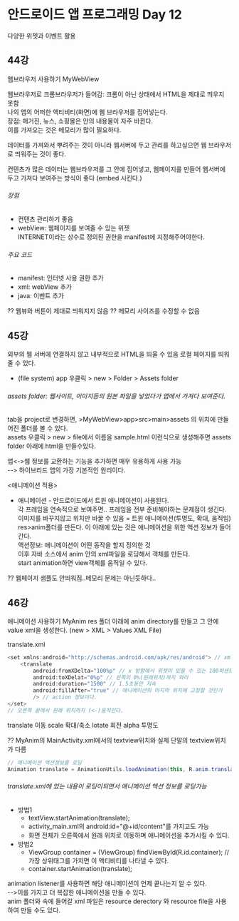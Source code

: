 # 안드로이드 앱 프로그래밍 Day 12
다양한 위젯과 이벤트 활용

## 44강
웹브라우저 사용하기
MyWebView

웹브라우저로 크롬브라우저가 들어감: 크롬이 아닌 상태에서 HTML을 제대로 띄우지 못함  
나의 앱의 어떠한 액티비티(화면)에 웹 브라우저를 집어넣는다.  
장점: 매거진, 뉴스, 쇼핑몰은 안의 내용물이 자주 바뀐다.  
이를 가져오는 것은 메모리가 많이 필요하다.  

데이터를 가져와서 뿌려주는 것이 아니라 웹서버에 두고 관리를 하고싶으면 웹 브라우저로 띄워주는 것이 좋다.  

컨텐츠가 많은 데이터는 웹브라우저를 그 안에 집어넣고, 웹페이지를 만들어 웹서버에 두고 가져다 보여주는 방식이 좋다 (embed 시킨다.)  
###### 장점
- 컨텐츠 관리하기 좋음  
- webView: 웹페이지를 보여줄 수 있는 위젯  
INTERNET이라는 상수로 정의된 권한을 manifest에 지정해주어야한다.  

###### 주요 코드
- manifest: 인터넷 사용 권한 추가
- xml: webView 추가
- java: 이벤트 추가

?? 웹뷰와 버튼이 제대로 띄워지지 않음
?? 메모리 사이즈를 수정할 수 없음

## 45강
외부의 웹 서버에 연결하지 않고 내부적으로 HTML을 띄울 수 있음
로컬 페이지를 띄워줄 수 있다.
- (file system) app 우클릭 > new > Folder > Assets folder  

###### assets folder: 웹사이트, 이미지등의 원본 파일을 넣었다가 앱에서 가져다 보여준다.

tab을 project로 변경하면, >MyWebView>app>src>main>assets 의 위치에 만들어진 폴더를 볼 수 있다.  
assets 우클릭 > new > file에서 이름을 sample.html 이런식으로 생성해주면 assets folder 아래에 html을 만들수있다.  

앱<->웹 정보를 교환하는 기능을 추가하면 매우 유용하게 사용 가능  
--> 하이브리드 앱의 가장 기본적인 원리이다.

<애니메이션 적용>
- 애니메이션 - 안드로이드에서 트윈 애니메이션이 사용된다.  
각 프레임을 연속적으로 보여주면.. 프레임을 전부 준비해야하는 문제점이 생긴다.  
이미지를 바꾸지않고 위치만 바꿀 수 있음 = 트윈 애니메이션(투명도, 확대, 움직임)  
res>anim폴더를 만든다. 이 아래에 있는 것은 애니메이션을 위한 액션 정보가 들어간다.  
액션정보: 애니메이션이 어떤 동작을 할지 정의한 것  
이후 자바 소스에서 anim 안의 xml파일을 로딩해서 객체를 만든다.  
start animation하면 view객체를 움직일 수 있다.  

?? 웹페이지 샘플도 안띄워짐..메모리 문제는 아닌듯하다..

## 46강
애니메이션 사용하기
MyAnim
res 폴더 아래에 anim directory를 만들고 그 안에 value xml을 생성한다.
(new > XML > Values XML File)

translate.xml
~~~java
<set xmlns:android="http://schemas.android.com/apk/res/android"> // xmlns를 안써서 에러났었음
    <translate
        android:fromXDelta="100%p" // x 방향에서 위젯이 있을 수 있는 100퍼센트 위치에 있으라  // 어떤 뷰가 있을 위치의 오른쪽 끝
        android:toXDelat="0%p" // 왼쪽의 0%(원래위치)까지 와라
        android:duration="1500" // 1.5초동안 지속
        android:fillAfter="true" // 애니메이션의 마지막 위치에 고정할 것인가
        /> // action 정보이다.
</set>
// 오른쪽 끝에서 원래 위치까지 (<-)움직인다.
~~~

translate 이동
scale 확대/축소
lotate 회전
alpha 투명도

?? MyAnim의 MainActivity.xml에서의 textview위치와 실제 단말의 textview위치가 다름
~~~java
// 애니메이션 액션정보를 로딩
Animation translate = AnimationUtils.loadAnimation(this, R.anim.translate);
~~~
###### translate.xml에 있는 내용이 로딩이되면서 애니메이션 액션 정보를 로딩가능
+ 방법1
  - textView.startAnimation(translate);
  - activity_main.xml의 android:id="@+id/content"를 가지고도 가능
  - 화면 전체가 오른쪽에서 원래 위치로 이동하며 애니메이션을 추가시킬 수 있다.
+ 방법2
  - ViewGroup container = (ViewGroup) findViewById(R.id.container); // 가장 상위태그를 가지면 이 액티비티를 나타낼 수 있다.
  - container.startAnimation(translate);

animation listener를 사용하면 해당 애니메이션이 언제 끝나는지 알 수 있다.  
-->이를 가지고 더 복잡한 애니메이션을 만들 수 있다.  
anim 폴더와 속에 들어갈 xml 파일은 resource derectory 와 resource file을 사용하여 만들 수도 있다.
